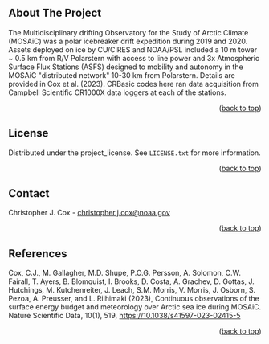 <!-- ABOUT THE PROJECT -->
## About The Project

The Multidisciplinary drifting Observatory for the Study of Arctic Climate (MOSAiC) was a polar icebreaker drift expedition during 2019 and 2020.
Assets deployed on ice by CU/CIRES and NOAA/PSL included a 10 m tower ~ 0.5 km from R/V Polarstern with access to line power and 3x Atmospheric 
Surface Flux Stations (ASFS) designed to mobility and autonomy in the MOSAiC "distributed network" 10-30 km from Polarstern. Details are provided
in Cox et al. (2023). CRBasic codes here ran data acquisition from Campbell Scientific CR1000X data loggers at each of the stations.

<p align="right">(<a href="#readme-top">back to top</a>)</p>

<!-- LICENSE -->
## License

Distributed under the project_license. See `LICENSE.txt` for more information.

<p align="right">(<a href="#readme-top">back to top</a>)</p>

<!-- CONTACT -->
## Contact

Christopher J. Cox - christopher.j.cox@noaa.gov

<p align="right">(<a href="#readme-top">back to top</a>)</p>


<!-- REFERENCES -->
## References

Cox, C.J., M. Gallagher, M.D. Shupe, P.O.G. Persson, A. Solomon, C.W. Fairall, T. Ayers, B. Blomquist, I. Brooks, D. Costa, A. Grachev, D. Gottas,
J. Hutchings, M. Kutchenreiter, J. Leach, S.M. Morris, V. Morris, J. Osborn, S. Pezoa, A. Preusser, and L. Riihimaki (2023), Continuous observations 
of the surface energy budget and meteorology over Arctic sea ice during MOSAiC. Nature Scientific Data, 10(1), 519, https://10.1038/s41597-023-02415-5 

<p align="right">(<a href="#readme-top">back to top</a>)</p>


